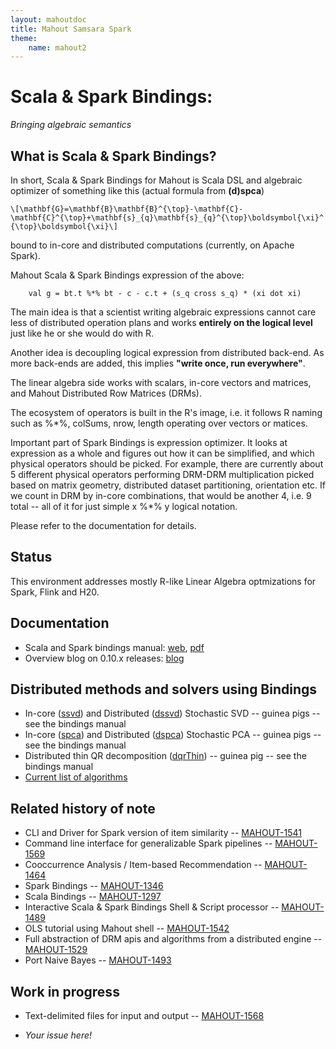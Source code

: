 ```yaml
---
layout: mahoutdoc
title: Mahout Samsara Spark
theme:
    name: mahout2
---
```


# Scala & Spark Bindings:
*Bringing algebraic semantics*

## What is Scala & Spark Bindings?

In short, Scala & Spark Bindings for Mahout is Scala DSL and algebraic optimizer of something like this (actual formula from **(d)spca**)
        

`\[\mathbf{G}=\mathbf{B}\mathbf{B}^{\top}-\mathbf{C}-\mathbf{C}^{\top}+\mathbf{s}_{q}\mathbf{s}_{q}^{\top}\boldsymbol{\xi}^{\top}\boldsymbol{\xi}\]`

bound to in-core and distributed computations (currently, on Apache Spark).


Mahout Scala & Spark Bindings expression of the above:

        val g = bt.t %*% bt - c - c.t + (s_q cross s_q) * (xi dot xi)

The main idea is that a scientist writing algebraic expressions cannot care less of distributed 
operation plans and works **entirely on the logical level** just like he or she would do with R.

Another idea is decoupling logical expression from distributed back-end. As more back-ends are added, 
this implies **"write once, run everywhere"**.

The linear algebra side works with scalars, in-core vectors and matrices, and Mahout Distributed
Row Matrices (DRMs).

The ecosystem of operators is built in the R's image, i.e. it follows R naming such as %*%, 
colSums, nrow, length operating over vectors or matices. 

Important part of Spark Bindings is expression optimizer. It looks at expression as a whole 
and figures out how it can be simplified, and which physical operators should be picked. For example,
there are currently about 5 different physical operators performing DRM-DRM multiplication
picked based on matrix geometry, distributed dataset partitioning, orientation etc. 
If we count in DRM by in-core combinations, that would be another 4, i.e. 9 total -- all of it for just 
simple x %*% y logical notation.



Please refer to the documentation for details.

## Status

This environment addresses mostly R-like Linear Algebra optmizations for 
Spark, Flink and H20.


## Documentation

* Scala and Spark bindings manual: [web](http://apache.github.io/mahout/doc/ScalaSparkBindings.html), [pdf](ScalaSparkBindings.pdf)
* Overview blog on 0.10.x releases: [blog](http://www.weatheringthroughtechdays.com/2015/04/mahout-010x-first-mahout-release-as.html)

## Distributed methods and solvers using Bindings

* In-core ([ssvd]) and Distributed ([dssvd]) Stochastic SVD -- guinea pigs -- see the bindings manual
* In-core ([spca]) and Distributed ([dspca]) Stochastic PCA -- guinea pigs -- see the bindings manual
* Distributed thin QR decomposition ([dqrThin]) -- guinea pig -- see the bindings manual 
* [Current list of algorithms](https://mahout.apache.org/users/basics/algorithms.html)

[ssvd]: https://github.com/apache/mahout/blob/trunk/math-scala/src/main/scala/org/apache/mahout/math/scalabindings/SSVD.scala
[spca]: https://github.com/apache/mahout/blob/trunk/math-scala/src/main/scala/org/apache/mahout/math/scalabindings/SSVD.scala
[dssvd]: https://github.com/apache/mahout/blob/trunk/spark/src/main/scala/org/apache/mahout/sparkbindings/decompositions/DSSVD.scala
[dspca]: https://github.com/apache/mahout/blob/trunk/spark/src/main/scala/org/apache/mahout/sparkbindings/decompositions/DSPCA.scala
[dqrThin]: https://github.com/apache/mahout/blob/trunk/spark/src/main/scala/org/apache/mahout/sparkbindings/decompositions/DQR.scala


## Related history of note 

* CLI and Driver for Spark version of item similarity -- [MAHOUT-1541](https://issues.apache.org/jira/browse/MAHOUT-1541)
* Command line interface for generalizable Spark pipelines -- [MAHOUT-1569](https://issues.apache.org/jira/browse/MAHOUT-1569)
* Cooccurrence Analysis / Item-based Recommendation -- [MAHOUT-1464](https://issues.apache.org/jira/browse/MAHOUT-1464)
* Spark Bindings -- [MAHOUT-1346](https://issues.apache.org/jira/browse/MAHOUT-1346)
* Scala Bindings -- [MAHOUT-1297](https://issues.apache.org/jira/browse/MAHOUT-1297)
* Interactive Scala & Spark Bindings Shell & Script processor -- [MAHOUT-1489](https://issues.apache.org/jira/browse/MAHOUT-1489)
* OLS tutorial using Mahout shell -- [MAHOUT-1542](https://issues.apache.org/jira/browse/MAHOUT-1542)
* Full abstraction of DRM apis and algorithms from a distributed engine -- [MAHOUT-1529](https://issues.apache.org/jira/browse/MAHOUT-1529)
* Port Naive Bayes -- [MAHOUT-1493](https://issues.apache.org/jira/browse/MAHOUT-1493)

## Work in progress 
* Text-delimited files for input and output -- [MAHOUT-1568](https://issues.apache.org/jira/browse/MAHOUT-1568)
<!-- * Weighted (Implicit Feedback) ALS -- [MAHOUT-1365](https://issues.apache.org/jira/browse/MAHOUT-1365) -->
<!--* Data frame R-like bindings -- [MAHOUT-1490](https://issues.apache.org/jira/browse/MAHOUT-1490) -->

* *Your issue here!*

<!-- ## Stuff wanted: 
* Data frame R-like bindings (similarly to linalg bindings)
* Stat R-like bindings (perhaps we can just adapt to commons.math stat)
* **BYODMs:** Bring Your Own Distributed Method on SparkBindings! 
* In-core jBlas matrix adapter
* In-core GPU matrix adapters -->



  